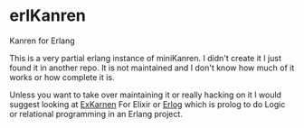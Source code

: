 erlKanren
=========

Kanren for Erlang


This is a very partial erlang instance of miniKanren. I didn't create
it I just found it in another repo. It is not maintained and I don't
know how much of it works or how complete it is.

Unless you want to take over maintaining it or really hacking on it I
would suggest looking at [ExKarnen](https://github.com/lyons/ExKanren)
For Elixir or [Erlog](http://github.com/rvirding/erlog) which is prolog
to do Logic or relational programming in an Erlang project.

